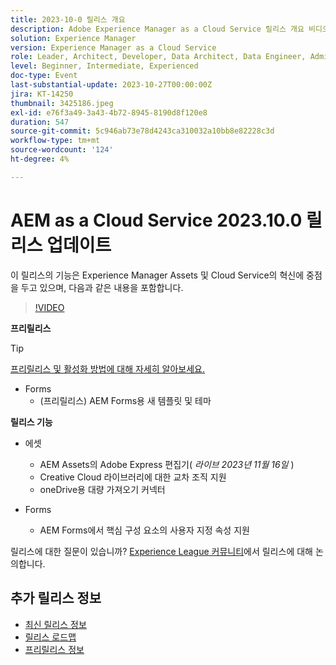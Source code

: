```yaml
---
title: 2023-10-0 릴리스 개요
description: Adobe Experience Manager as a Cloud Service 릴리스 개요 비디오 2023.10.0
solution: Experience Manager
version: Experience Manager as a Cloud Service
role: Leader, Architect, Developer, Data Architect, Data Engineer, Admin, User
level: Beginner, Intermediate, Experienced
doc-type: Event
last-substantial-update: 2023-10-27T00:00:00Z
jira: KT-14250
thumbnail: 3425186.jpeg
exl-id: e76f3a49-3a43-4b72-8945-8190d8f120e8
duration: 547
source-git-commit: 5c946ab73e78d4243ca310032a10bb8e82228c3d
workflow-type: tm+mt
source-wordcount: '124'
ht-degree: 4%

---
```


# AEM as a Cloud Service 2023.10.0 릴리스 업데이트

이 릴리스의 기능은 Experience Manager Assets 및 Cloud Service의 혁신에 중점을 두고 있으며, 다음과 같은 내용을 포함합니다.

>[!VIDEO](https://video.tv.adobe.com/v/3425186/?learn=on)

**프리릴리스**

>[!TIP]
>
>[프리릴리스 및 활성화 방법에 대해 자세히 알아보세요.](https://experienceleague.adobe.com/docs/experience-manager-cloud-service/content/release-notes/prerelease.html?lang=ko)

* Forms
   * (프리릴리스) AEM Forms용 새 템플릿 및 테마

**릴리스 기능**

* 에셋
   * AEM Assets의 Adobe Express 편집기( *라이브 2023년 11월 16일* )
   * Creative Cloud 라이브러리에 대한 교차 조직 지원
   * oneDrive용 대량 가져오기 커넥터

* Forms
   * AEM Forms에서 핵심 구성 요소의 사용자 지정 속성 지원

릴리스에 대한 질문이 있습니까?  [Experience League 커뮤니티](https://adobe.ly/474hr8v)에서 릴리스에 대해 논의합니다.

## 추가 릴리스 정보

* [최신 릴리스 정보](https://experienceleague.adobe.com/docs/experience-manager-cloud-service/content/release-notes/home.html?lang=ko-KR)
* [릴리스 로드맵](https://experienceleague.adobe.com/docs/experience-manager-release-information/aem-release-updates/update-releases-roadmap.html?lang=ko)
* [프리릴리스 정보](https://experienceleague.adobe.com/docs/experience-manager-cloud-service/content/release-notes/prerelease.html?lang=ko)
